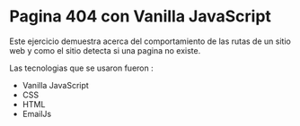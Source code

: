 # Pagina 404 con Vanilla JavaScript

Este ejercicio demuestra acerca del comportamiento de las rutas de un sitio web y como el sitio detecta si una pagina no existe. 

Las tecnologias que se usaron fueron : 
- Vanilla JavaScript
- CSS
- HTML 
- EmailJs
